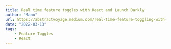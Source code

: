 ```yaml
---
title: Real time feature toggles with React and Launch Darkly
author: "Manu"
url: https://abstractvoyage.medium.com/real-time-feature-toggling-with-react-and-launchdarkly-1d4c40c117df
date: "2022-03-13"
tags:
    - Feature Toggles
    - React
---
```

